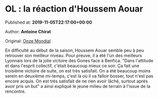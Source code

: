 
# OL : la réaction d'Houssem Aouar

Published at: **2019-11-05T22:17:00+00:00**

Author: **Antoine Chirat**

Original: [Onze Mondial](http://www.onzemondial.com/ligue-des-champions/ol-la-reaction-d-houssem-aouar-201744)

En difficulté au début de la saison, Houssem Aouar semble peu à peu retrouver son meilleur niveau. Pour preuve, il a été l'un des meilleurs Lyonnais lors de la jolie victoire des Gones face à Benfica. "Dans l'attitude et dans l'esprit collectif, c'était beaucoup mieux ce soir. Ça fait une troisième victoire de suite, on est très satisfait. On a été beaucoup moins serein en deuxième mi-temps, c'est là où il va falloir bosser, tout n'est pas encore acquis. On est très satisfait de ne rien avoir lâché, surtout après avoir pris un but" a ainsi expliqué le jeune milieu de terrain à l'issue de la rencontre.
